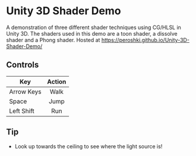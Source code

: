 # Unity 3D Shader Demo

A demonstration of three different shader techniques using CG/HLSL in Unity 3D. The shaders used in this demo are a toon shader, a dissolve shader and a Phong shader. Hosted at https://peroshki.github.io/Unity-3D-Shader-Demo/

## Controls
| Key        | Action           |
| ------------- |:-------------:|
| Arrow Keys      | Walk |
| Space      | Jump      |
| Left Shift | Run      |

## Tip
* Look up towards the ceiling to see where the light source is!
